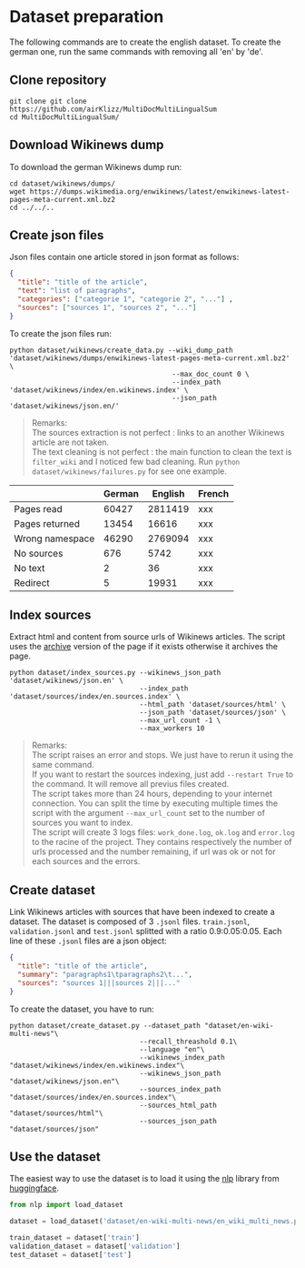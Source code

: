 # Dataset preparation

The following commands are to create the english dataset. To create the german one, run the same commands with removing all 'en' by 'de'.

## Clone repository 

```
git clone git clone https://github.com/airKlizz/MultiDocMultiLingualSum
cd MultiDocMultiLingualSum/
```

## Download Wikinews dump

To download the german Wikinews dump run:

```
cd dataset/wikinews/dumps/
wget https://dumps.wikimedia.org/enwikinews/latest/enwikinews-latest-pages-meta-current.xml.bz2
cd ../../..
```

## Create json files

Json files contain one article stored in json format as follows:

```json
{
  "title": "title of the article", 
  "text": "list of paragraphs", 
  "categories": ["categorie 1", "categorie 2", "..."] ,
  "sources": ["sources 1", "sources 2", "..."] 
}
```

To create the json files run:

```
python dataset/wikinews/create_data.py --wiki_dump_path 'dataset/wikinews/dumps/enwikinews-latest-pages-meta-current.xml.bz2' \
                                        --max_doc_count 0 \
                                        --index_path 'dataset/wikinews/index/en.wikinews.index' \
                                        --json_path 'dataset/wikinews/json.en/'
```

> Remarks: \
> The sources extraction is not perfect : links to an another Wikinews article are not taken.\
> The text cleaning is not perfect : the main function to clean the text is ``filter_wiki`` and I noticed few bad cleaning. Run ``python dataset/wikinews/failures.py`` for see one example.

|        | German | English | French |
| --- | --- | --- | --- |
|Pages read | 60427 | 2811419 | xxx |
|Pages returned | 13454 | 16616 | xxx |
|Wrong namespace | 46290 | 2769094 | xxx |
|No sources | 676 | 5742 | xxx |
|No text | 2 | 36 | xxx |
|Redirect | 5 | 19931 | xxx |

## Index sources

Extract html and content from source urls of Wikinews articles. The script uses the [archive](https://web.archive.org/) version of the page if it exists otherwise it archives the page.

```
python dataset/index_sources.py --wikinews_json_path 'dataset/wikinews/json.en' \
                                --index_path 'dataset/sources/index/en.sources.index' \
                                --html_path 'dataset/sources/html' \
                                --json_path 'dataset/sources/json' \
                                --max_url_count -1 \
                                --max_workers 10
```

> Remarks: \
> The script raises an error and stops. We just have to rerun it using the same command.\
> If you want to restart the sources indexing, just add ``--restart True`` to the command. It will remove all previus files created.\
> The script takes more than 24 hours, depending to your internet connection. You can split the time by executing multiple times the script with the argument ``--max_url_count`` set to the number of sources you want to index.\
> The script will create 3 logs files: ``work_done.log``, ``ok.log`` and ``error.log`` to the racine of the project. They contains respectively the number of urls processed and the number remaining, if url was ok or not for each sources and the errors.

## Create dataset

Link Wikinews articles with sources that have been indexed to create a dataset. The dataset is composed of 3 ``.jsonl`` files. ``train.jsonl``, ``validation.jsonl`` and ``test.jsonl`` splitted with a ratio 0.9:0.05:0.05. Each line of these ``.jsonl`` files are a json object: 

```json
{
  "title": "title of the article", 
  "summary": "paragraphs1\tparagraphs2\t...",
  "sources": "sources 1|||sources 2|||..."
}
```

To create the dataset, you have to run:

```
python dataset/create_dataset.py --dataset_path "dataset/en-wiki-multi-news"\
                                --recall_threashold 0.1\
                                --language "en"\
                                --wikinews_index_path "dataset/wikinews/index/en.wikinews.index"\
                                --wikinews_json_path "dataset/wikinews/json.en"\
                                --sources_index_path "dataset/sources/index/en.sources.index"\
                                --sources_html_path "dataset/sources/html"\
                                --sources_json_path "dataset/sources/json"
```

## Use the dataset 

The easiest way to use the dataset is to load it using the [nlp](https://github.com/huggingface/nlp) library from [huggingface](https://huggingface.co/).

```python
from nlp import load_dataset

dataset = load_dataset('dataset/en-wiki-multi-news/en_wiki_multi_news.py', cache_dir='dataset/.en-wiki-multi-news-cache')

train_dataset = dataset['train']
validation_dataset = dataset['validation']
test_dataset = dataset['test']
```
